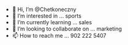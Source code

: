 - 👋 Hi, I’m @Chetkoneczny 
- 👀 I’m interested in ... sports 
- 🌱 I’m currently learning ... sales
- 💞️ I’m looking to collaborate on ... marketing
- 📫 How to reach me ... 902 222 5407

<!---
Chetkoneczny/Chetkoneczny is a ✨ special ✨ repository because its `README.md` (this file) appears on your GitHub profile.
You can click the Preview link to take a look at your changes.
--->
